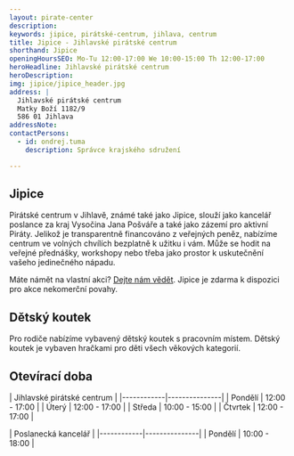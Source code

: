 ```yaml
---
layout: pirate-center
description:
keywords: jipice, pirátské-centrum, jihlava, centrum
title: Jipice - Jihlavské pirátské centrum
shorthand: Jipice
openingHoursSEO: Mo-Tu 12:00-17:00 We 10:00-15:00 Th 12:00-17:00
heroHeadline: Jihlavské pirátské centrum
heroDescription:
img: jipice/jipice_header.jpg
address: |
  Jihlavské pirátské centrum
  Matky Boží 1182/9
  586 01 Jihlava
addressNote:
contactPersons:
  - id: ondrej.tuma
    description: Správce krajského sdružení

---
```


## Jipice

Pirátské centrum v Jihlavě, známé také jako Jipice, slouží jako kancelář poslance za kraj Vysočina Jana Pošváře a také jako zázemí pro aktivní Piráty. Jelikož je transparentně financováno z veřejných peněz, nabízíme centrum ve volných chvílích bezplatně k užitku i vám. Může se hodit na veřejné přednášky, workshopy nebo třeba jako prostor k uskutečnění vašeho jedinečného nápadu.

Máte námět na vlastní akci? <a href="https://docs.google.com/forms/d/e/1FAIpQLSe1LKCLdqWKdgvQiCW8MFcciluAYWUNlUSY1w5H1kDCjviZmg/viewform?c=0&w=1">Dejte nám vědět</a>. Jipice je zdarma k dispozici pro akce nekomerční povahy.

## Dětský koutek

Pro rodiče nabízíme vybavený dětský koutek s pracovním místem. Dětský koutek je vybaven hračkami pro děti všech věkových kategorií.

## Otevírací doba

| Jihlavské pirátské centrum |
|------------|---------------|
| Pondělí    | 12:00 - 17:00 |
| Úterý      | 12:00 - 17:00 |
| Středa     | 10:00 - 15:00 |
| Čtvrtek    | 12:00 - 17:00 |

| Poslanecká kancelář        |
|------------|---------------|
| Pondělí    | 10:00 - 18:00 |

